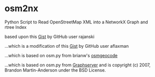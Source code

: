 # osm2nx
Python Script to Read OpenStreetMap XML into a NetworkX Graph and rtree Index

based upon this [Gist](https://gist.github.com/rajanski/ccf65d4f5106c2cdc70e) by GitHub user rajanski 

...which is a modification of this [Gist](https://gist.github.com/aflaxman/287370) by GitHub user aflaxman

...which is based on osm.py from brianw's [osmgeocode](http://github.com/brianw/osmgeocode)

...which is based on osm.py from [Graphserver](http://github.com/bmander/graphserver/tree/master) and is copyright (c) 2007, Brandon Martin-Anderson under the BSD License.

